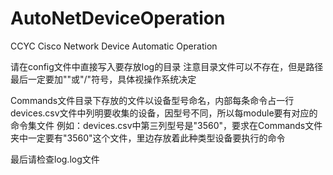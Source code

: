 # AutoNetDeviceOperation
CCYC Cisco Network Device Automatic Operation

请在config文件中直接写入要存放log的目录
注意目录文件可以不存在，但是路径最后一定要加"\"或"/"符号，具体视操作系统决定

Commands文件目录下存放的文件以设备型号命名，内部每条命令占一行
devices.csv文件中列明要收集的设备，因型号不同，所以每module要有对应的命令集文件
例如：devices.csv中第三列型号是"3560"，要求在Commands文件夹中一定要有"3560"这个文件，里边存放着此种类型设备要执行的命令

最后请检查log.log文件
